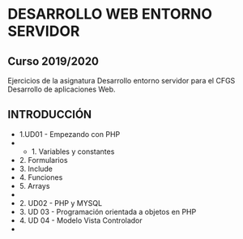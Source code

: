# DESARROLLO WEB ENTORNO SERVIDOR

## Curso 2019/2020

Ejercicios de la asignatura Desarrollo entorno servidor para el CFGS Desarrollo de aplicaciones Web.
  
## INTRODUCCIÓN

<ul>
	<li>1.UD01 - Empezando con PHP</li>
	<li>
	<ul>
		<li>1. Variables y constantes</li>
	</ul>
	</li>
	<li> 	2. Formularios</li>
	<li> 	3. Include</li>
	<li> 	4. Funciones</li>
	<li> 	5. Arrays</li>
	<li></li>
	<li>2. UD02 - PHP y MYSQL</li>
	<li>3. UD 03 - Programación orientada a objetos en PHP</li>
	<li>4. UD 04 - Modelo Vista Controlador</li>
	<li></li>
</ul>

